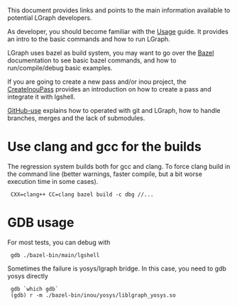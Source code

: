 
This document provides links and points to the main information available to
potential LGraph developers.

As developer, you should become familiar with the [Usage](./Usage.md) guide. It
provides an intro to the basic commands and how to run LGraph.

LGraph uses bazel as build system, you may want to go over the
[Bazel](./Bazel.md) documentation to see basic bazel commands, and how to
run/compile/debug basic examples.

If you are going to create a new pass and/or inou project, the
[CreateInouPass](./CreateInouPass.md) provides an introduction on how to create
a pass and integrate it with lgshell.

[GitHub-use](GitHub-use.md) explains how to operated with git and LGraph, how to
handle branches, merges and the lack of submodules.

# Use clang and gcc for the builds

The regression system builds both for gcc and clang. To force clang build in
the command line (better warnings, faster compile, but a bit worse execution
time in some cases).

     CXX=clang++ CC=clang bazel build -c dbg //...

# GDB usage

For most tests, you can debug with

     gdb ./bazel-bin/main/lgshell

Sometimes the failure is yosys/lgraph bridge. In this case, you need to gdb yosys directly

     gdb `which gdb`
     (gdb) r -m ./bazel-bin/inou/yosys/liblgraph_yosys.so 

